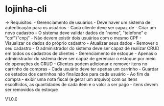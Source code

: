 # lojinha-cli

-> Requisitos:
    - Gerenciamento de usuários
        - Deve haver um sistema de autenticação para os usuários
        - Cada cliente deve ser capaz de
            - Criar um novo cadastro
                - O sistema deve validar dados de "nome", "telefone" e "cpf"/"cnpj"
                - Não devem existir dois usuárioa com o mesmo CPF
            - Visualizar os dados do próprio cadastro
            - Atualizar seus dados
            - Remover o seu cadastro
        - O administrador do sistema deve ser capaz de realizar CRUD em todos os cadastros de clientes
    - Gerenciamento de estoque
        - Apenas o administrador do sistema deve ser capaz de gerenciar o estoque por meio de operações de CRUD
    - Clientes podem adicionar e remover itens no carrinho de compras
        - Cada usuário deve ter apenas um carrinho
        - Guardar os estados dos carrinhos não finalizados para cada usuário
    - Ao fim da compra
        - exibir uma nota fiscal (e gerar um arquivo) com os itens escolhidos, as quantidades de cada item e o valor a ser pago
        - itens devem ser removidos do estoque

V1.0.0
